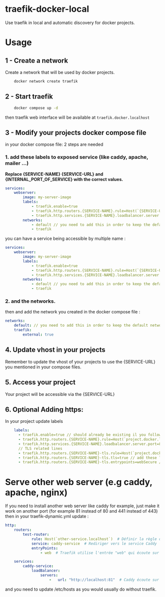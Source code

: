 # traefik-docker-local
Use traefik in local and automatic discovery for docker projects.

# Usage
## 1 - Create a network
Create a network that will be used by docker projects.

``` sh
    docker network create traefik
```

## 2 - Start traefik
``` sh
    docker compose up -d
```

then traefik web interface will be available at ``traefik.docker.localhost``

## 3 - Modify your projects docker compose file

in your docker compose file: 2 steps are needed
### 1. add these labels to exposed service (like caddy, apache, mailer ...)

**Replace {SERVICE-NAME} {SERVICE-URL} and {INTERNAL_PORT_OF_SERVICE} with the correct values.**

``` yaml
services:
    webserver:
        image: my-server-image  
        labels:
            - traefik.enable=true
            - traefik.http.routers.{SERVICE-NAME}.rule=Host(`{SERVICE-URL}.docker.localhost`)
            - traefik.http.services.{SERVICE-NAME}.loadbalancer.server.port={INTERNAL_PORT_OF_SERVICE}
        networks:
            - default // you need to add this in order to keep the default network for your stack
            - traefik
```

you can have a service being accessible by multiple name :
``` yaml
services:
    webserver:
        image: my-server-image  
        labels:
            - traefik.enable=true
            - traefik.http.routers.{SERVICE-NAME}.rule=Host(`{SERVICE-URL}.docker.localhost`) || Host(`{SERVICE-URL-2}.docker.localhost`)
            - traefik.http.services.{SERVICE-NAME}.loadbalancer.server.port={INTERNAL_PORT_OF_SERVICE}
        networks:
            - default // you need to add this in order to keep the default network for your stack
            - traefik
```

### 2. and the networks.

then and add the network you created in the docker compose file :
``` yaml
networks:
    default: // you need to add this in order to keep the default network for your stack
    traefik:
        external: true
```

## 4. Update vhost in your projects
Remember to update the vhost of your projects to use the {SERVICE-URL} you mentioned in your compose files.

## 5. Access your project
Your project will be accessible via the {SERVICE-URL}



## 6. Optional Adding https:
In your project update labels
``` yaml
    labels:
      - traefik.enable=true // should already be existing il you followed previous steps
      - traefik.http.routers.{SERVICE-NAME}.rule=Host(`project.docker.localhost`) // should already be existing il you followed previous steps
      - traefik.http.services.{SERVICE-NAME}.loadbalancer.server.port=80 // should already be existing il you followed previous steps
      // TLS related lines
      - traefik.http.routers.{SERVICE-NAME}-tls.rule=Host(`project.docker.localhost`) // add these lines on services you want to be https exposed
      - traefik.http.routers.{SERVICE-NAME}-tls.tls=true // add these lines on services you want to be https exposed
      - traefik.http.routers.{SERVICE-NAME}-tls.entrypoints=webSecure // add these lines on services you want to be https exposed
```



# Serve other web server (e.g caddy, apache, nginx)
If you need to install another web server like caddy for example, just make it work on another port (for example 81 instead of 80 and 441 instead of 443)
then in your traefik-dynamic.yml update :
``` yaml
http:
    routers:
        test-router:
            rule: Host(`other-service.localhost`)  # Définir la règle de routage pour l'adresse other-service.localhost
            service: caddy-service  # Rediriger vers le service Caddy
            entryPoints:
                - web  # Traefik utilise l'entrée "web" qui écoute sur le port 80 (configuré dans traefik.yml)

    services:
        caddy-service:
            loadBalancer:
                servers:
                    -   url: "http://localhost:81"  # Caddy écoute sur localhost:81
```
and you need to update /etc/hosts as you would usually do without traefik.
